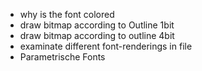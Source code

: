 * why is the font colored
* draw bitmap according to Outline 1bit
* draw bitmap according to outline 4bit
* examinate different font-renderings in file
* Parametrische Fonts
